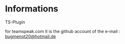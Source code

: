 # Informations
TS-Plugin

for teamspeak.com it is the github account of the e-mail : bugmenot20@hotmail.de
